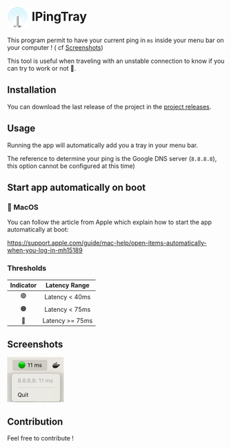 <h1>
  <img src="/docs/icon.png" alt="Project Logo" width="50" style="vertical-align:middle;">
  IPingTray
</h1>

This program permit to have your current ping in `ms` inside your menu bar on your computer !
( cf [Screenshots](#screenshots))

This tool is useful when traveling with an unstable connection to know if you can try to work or not 🙂.

## Installation

You can download the last release of the project in the
[project releases](https://github.com/henri9813/iPingTray/releases).

## Usage

Running the app will automatically add you a tray in your menu bar.

The reference to determine your ping is the Google DNS server (`8.8.8.8`),
this option cannot be configured at this time)

## Start app automatically on boot

###  MacOS

You can follow the article from Apple which explain how to start the app automatically at boot:

https://support.apple.com/guide/mac-help/open-items-automatically-when-you-log-in-mh15189

### Thresholds

| Indicator |  Latency Range  |
|:---------:|:---------------:|
|     🟢     | Latency < 40ms  |
|     🟠     | Latency < 75ms  |
|     🔴     | Latency >= 75ms |


## Screenshots

![./docs/screenshot.png](/docs/screenshot.png)

## Contribution

Feel free to contribute !
